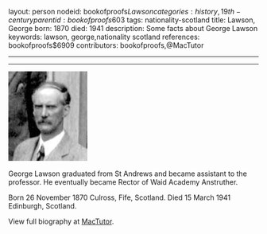 layout: person
nodeid: bookofproofs$Lawson
categories: history,19th-century
parentid: bookofproofs$603
tags: nationality-scotland
title: Lawson, George
born: 1870
died: 1941
description: Some facts about George Lawson
keywords: lawson, george,nationality scotland
references: bookofproofs$6909
contributors: bookofproofs,@MacTutor

---


---

![Lawson.jpg](https://github.com/bookofproofs/bookofproofs.github.io/blob/main/_sources/_assets/images/portraits/Lawson.jpg?raw=true)

George Lawson graduated from St Andrews and became assistant to the professor. He eventually became Rector of Waid Academy Anstruther.

Born 26 November 1870 Culross, Fife, Scotland. Died 15 March 1941 Edinburgh, Scotland.


View full biography at [MacTutor](https://mathshistory.st-andrews.ac.uk/Biographies/Lawson/).